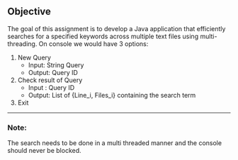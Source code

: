 ## Objective
The goal of this assignment is to develop a Java application that efficiently searches for a specified keywords across multiple text files using multi-threading. 
On console we would have 3 options:
1. New Query
    - Input: String Query
    - Output: Query ID
2. Check result of Query
    - Input : Query ID
    - Output: List of {Line_i, Files_i} containing the search term
3. Exit

---

### Note: 
The search needs to be done in a multi threaded manner and the console should never be blocked.